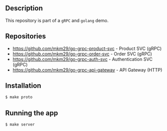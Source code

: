 ## Description

This repository is part of a `gRPC` and `golang` demo.

## Repositories

- https://github.com/mkm29/go-grpc-product-svc - Product SVC (gRPC)
- https://github.com/mkm29/go-grpc-order-svc - Order SVC (gRPC)
- https://github.com/mkm29/go-grpc-auth-svc - Authentication SVC (gRPC)
- https://github.com/mkm29/go-grpc-api-gateway - API Gateway (HTTP)

## Installation

```bash
$ make proto
```

## Running the app

```bash
$ make server
```